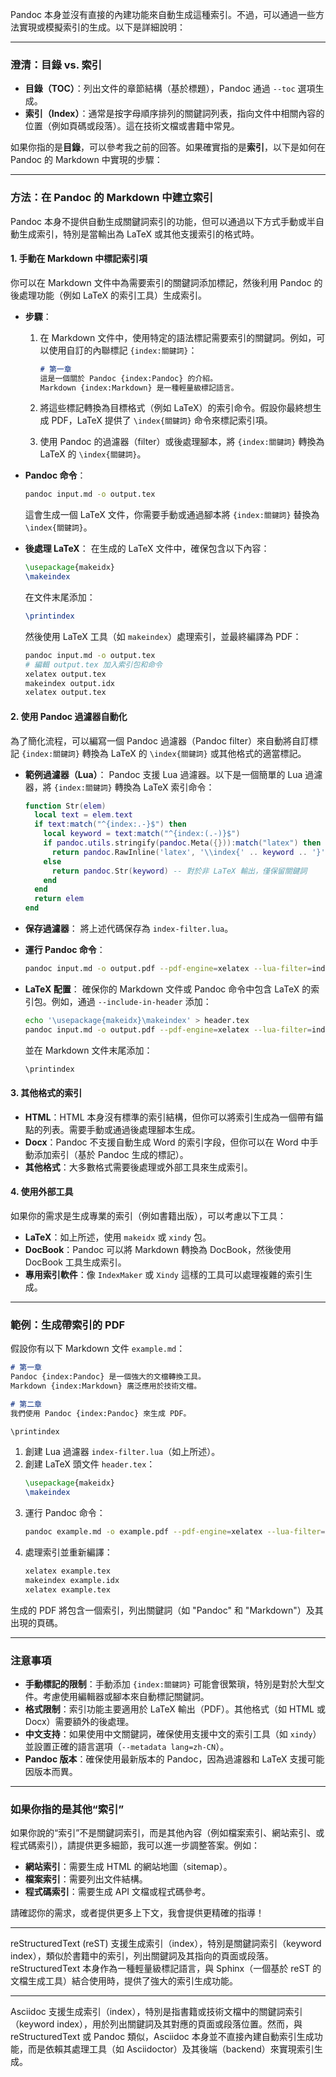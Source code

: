 Pandoc 本身並沒有直接的內建功能來自動生成這種索引。不過，可以通過一些方法實現或模擬索引的生成。以下是詳細說明：

---

### 澄清：目錄 vs. 索引
- **目錄（TOC）**：列出文件的章節結構（基於標題），Pandoc 通過 `--toc` 選項生成。
- **索引（Index）**：通常是按字母順序排列的關鍵詞列表，指向文件中相關內容的位置（例如頁碼或段落）。這在技術文檔或書籍中常見。

如果你指的是**目錄**，可以參考我之前的回答。如果確實指的是**索引**，以下是如何在 Pandoc 的 Markdown 中實現的步驟：

---

### 方法：在 Pandoc 的 Markdown 中建立索引
Pandoc 本身不提供自動生成關鍵詞索引的功能，但可以通過以下方式手動或半自動生成索引，特別是當輸出為 LaTeX 或其他支援索引的格式時。

#### 1. **手動在 Markdown 中標記索引項**
你可以在 Markdown 文件中為需要索引的關鍵詞添加標記，然後利用 Pandoc 的後處理功能（例如 LaTeX 的索引工具）生成索引。

- **步驟**：
  1. 在 Markdown 文件中，使用特定的語法標記需要索引的關鍵詞。例如，可以使用自訂的內聯標記 `{index:關鍵詞}`：
     ```markdown
     # 第一章
     這是一個關於 Pandoc {index:Pandoc} 的介紹。
     Markdown {index:Markdown} 是一種輕量級標記語言。
     ```

  2. 將這些標記轉換為目標格式（例如 LaTeX）的索引命令。假設你最終想生成 PDF，LaTeX 提供了 `\index{關鍵詞}` 命令來標記索引項。

  3. 使用 Pandoc 的過濾器（filter）或後處理腳本，將 `{index:關鍵詞}` 轉換為 LaTeX 的 `\index{關鍵詞}`。

- **Pandoc 命令**：
  ```bash
  pandoc input.md -o output.tex
  ```
  這會生成一個 LaTeX 文件，你需要手動或通過腳本將 `{index:關鍵詞}` 替換為 `\index{關鍵詞}`。

- **後處理 LaTeX**：
  在生成的 LaTeX 文件中，確保包含以下內容：
  ```latex
  \usepackage{makeidx}
  \makeindex
  ```
  在文件末尾添加：
  ```latex
  \printindex
  ```
  然後使用 LaTeX 工具（如 `makeindex`）處理索引，並最終編譯為 PDF：
  ```bash
  pandoc input.md -o output.tex
  # 編輯 output.tex 加入索引包和命令
  xelatex output.tex
  makeindex output.idx
  xelatex output.tex
  ```

#### 2. **使用 Pandoc 過濾器自動化**
為了簡化流程，可以編寫一個 Pandoc 過濾器（Pandoc filter）來自動將自訂標記 `{index:關鍵詞}` 轉換為 LaTeX 的 `\index{關鍵詞}` 或其他格式的適當標記。

- **範例過濾器（Lua）**：
  Pandoc 支援 Lua 過濾器。以下是一個簡單的 Lua 過濾器，將 `{index:關鍵詞}` 轉換為 LaTeX 索引命令：
  ```lua
  function Str(elem)
    local text = elem.text
    if text:match("^{index:.-}$") then
      local keyword = text:match("^{index:(.-)}$")
      if pandoc.utils.stringify(pandoc.Meta({})):match("latex") then
        return pandoc.RawInline('latex', '\\index{' .. keyword .. '}')
      else
        return pandoc.Str(keyword) -- 對於非 LaTeX 輸出，僅保留關鍵詞
      end
    end
    return elem
  end
  ```

- **保存過濾器**：
  將上述代碼保存為 `index-filter.lua`。

- **運行 Pandoc 命令**：
  ```bash
  pandoc input.md -o output.pdf --pdf-engine=xelatex --lua-filter=index-filter.lua
  ```

- **LaTeX 配置**：
  確保你的 Markdown 文件或 Pandoc 命令中包含 LaTeX 的索引包。例如，通過 `--include-in-header` 添加：
  ```bash
  echo '\usepackage{makeidx}\makeindex' > header.tex
  pandoc input.md -o output.pdf --pdf-engine=xelatex --lua-filter=index-filter.lua --include-in-header=header.tex
  ```
  並在 Markdown 文件末尾添加：
  ```markdown
  \printindex
  ```

#### 3. **其他格式的索引**
- **HTML**：HTML 本身沒有標準的索引結構，但你可以將索引生成為一個帶有錨點的列表。需要手動或通過後處理腳本生成。
- **Docx**：Pandoc 不支援自動生成 Word 的索引字段，但你可以在 Word 中手動添加索引（基於 Pandoc 生成的標記）。
- **其他格式**：大多數格式需要後處理或外部工具來生成索引。

#### 4. **使用外部工具**
如果你的需求是生成專業的索引（例如書籍出版），可以考慮以下工具：
- **LaTeX**：如上所述，使用 `makeidx` 或 `xindy` 包。
- **DocBook**：Pandoc 可以將 Markdown 轉換為 DocBook，然後使用 DocBook 工具生成索引。
- **專用索引軟件**：像 `IndexMaker` 或 `Xindy` 這樣的工具可以處理複雜的索引生成。

---

### 範例：生成帶索引的 PDF
假設你有以下 Markdown 文件 `example.md`：
```markdown
# 第一章
Pandoc {index:Pandoc} 是一個強大的文檔轉換工具。
Markdown {index:Markdown} 廣泛應用於技術文檔。

# 第二章
我們使用 Pandoc {index:Pandoc} 來生成 PDF。

\printindex
```

1. 創建 Lua 過濾器 `index-filter.lua`（如上所述）。
2. 創建 LaTeX 頭文件 `header.tex`：
   ```latex
   \usepackage{makeidx}
   \makeindex
   ```
3. 運行 Pandoc 命令：
   ```bash
   pandoc example.md -o example.pdf --pdf-engine=xelatex --lua-filter=index-filter.lua --include-in-header=header.tex
   ```
4. 處理索引並重新編譯：
   ```bash
   xelatex example.tex
   makeindex example.idx
   xelatex example.tex
   ```

生成的 PDF 將包含一個索引，列出關鍵詞（如 "Pandoc" 和 "Markdown"）及其出現的頁碼。

---

### 注意事項
- **手動標記的限制**：手動添加 `{index:關鍵詞}` 可能會很繁瑣，特別是對於大型文件。考慮使用編輯器或腳本來自動標記關鍵詞。
- **格式限制**：索引功能主要適用於 LaTeX 輸出（PDF）。其他格式（如 HTML 或 Docx）需要額外的後處理。
- **中文支持**：如果使用中文關鍵詞，確保使用支援中文的索引工具（如 `xindy`）並設置正確的語言選項（`--metadata lang=zh-CN`）。
- **Pandoc 版本**：確保使用最新版本的 Pandoc，因為過濾器和 LaTeX 支援可能因版本而異。

---

### 如果你指的是其他“索引”
如果你說的“索引”不是關鍵詞索引，而是其他內容（例如檔案索引、網站索引、或程式碼索引），請提供更多細節，我可以進一步調整答案。例如：
- **網站索引**：需要生成 HTML 的網站地圖（sitemap）。
- **檔案索引**：需要列出文件結構。
- **程式碼索引**：需要生成 API 文檔或程式碼參考。

請確認你的需求，或者提供更多上下文，我會提供更精確的指導！

---

reStructuredText (reST) 支援生成索引（index），特別是關鍵詞索引（keyword index），類似於書籍中的索引，列出關鍵詞及其指向的頁面或段落。reStructuredText 本身作為一種輕量級標記語言，與 Sphinx（一個基於 reST 的文檔生成工具）結合使用時，提供了強大的索引生成功能。

---

Asciidoc 支援生成索引（index），特別是指書籍或技術文檔中的關鍵詞索引（keyword index），用於列出關鍵詞及其對應的頁面或段落位置。然而，與 reStructuredText 或 Pandoc 類似，Asciidoc 本身並不直接內建自動索引生成功能，而是依賴其處理工具（如 Asciidoctor）及其後端（backend）來實現索引生成。
